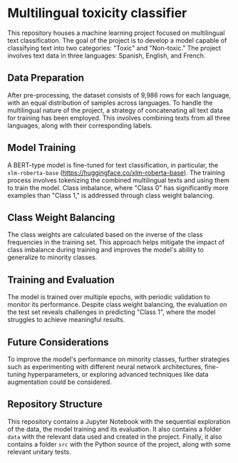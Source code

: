# Multilingual toxicity classifier

This repository houses a machine learning project focused on multilingual text classification. The goal of the project is to develop a model capable of classifying text into two categories: "Toxic" and "Non-toxic." The project involves text data in three languages: Spanish, English, and French.

## Data Preparation
After pre-processing, the dataset consists of 9,986 rows for each language, with an equal distribution of samples across languages. To handle the multilingual nature of the project, a strategy of concatenating all text data for training has been employed. This involves combining texts from all three languages, along with their corresponding labels.

## Model Training
A BERT-type model is fine-tuned for text classification, in particular, the `xlm-roberta-base` (https://huggingface.co/xlm-roberta-base). The training process involves tokenizing the combined multilingual texts and using them to train the model. Class imbalance, where "Class 0" has significantly more examples than "Class 1," is addressed through class weight balancing.

## Class Weight Balancing
The class weights are calculated based on the inverse of the class frequencies in the training set. This approach helps mitigate the impact of class imbalance during training and improves the model's ability to generalize to minority classes.

## Training and Evaluation
The model is trained over multiple epochs, with periodic validation to monitor its performance. Despite class weight balancing, the evaluation on the test set reveals challenges in predicting "Class 1", where the model struggles to achieve meaningful results.

## Future Considerations
To improve the model's performance on minority classes, further strategies such as experimenting with different neural network architectures, fine-tuning hyperparameters, or exploring advanced techniques like data augmentation could be considered.

## Repository Structure
This repository contains a Jupyter Notebook with the sequential exploration of the data, the model training and its evaluation. It also contains a folder `data` with the relevant data used and created in the project. Finally, it also contains a folder `src` with the Python source of the project, along with some relevant unitary tests.
